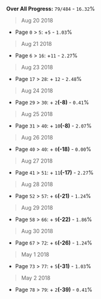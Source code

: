 **Over All Progress:** `79/484` - `16.32`%

> Aug 20 2018
 * Page `0` > `5`: +`5` - `1.03`%
> Aug 21 2018
 * Page `6` > `16`: +`11` - `2.27`%
> Aug 23 2018
 * Page `17` > `28`: + `12` - `2.48`%
> Aug 24 2018
 * Page `29` > `30`: + `2`**(-8)** - `0.41`%
> Aug 25 2018
 * Page `31` > `40`: + `10`**(-8)** - `2.07`%
> Aug 26 2018
 * Page `40` > `40`: + `0`**(-18)** - `0.00`%
> Aug 27 2018
 * Page `41` > `51`: + `11`**(-17)** - `2.27`%
> Aug 28 2018
 * Page `52` > `57`: + `6`**(-21)** - `1.24`%
> Aug 29 2018
 * Page `58` > `66`: + `9`**(-22)** - `1.86`%
> Aug 30 2018
 * Page `67` > `72`: + `6`**(-26)** - `1.24`%
> May 1 2018
 * Page `73` > `77`: + `5`**(-31)** - `1.03`%
> May 2 2018
 * Page `78` > `79`: + `2`**(-39)** - `0.41`%
